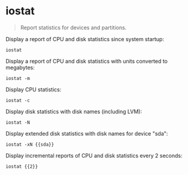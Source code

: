 iostat
======

> Report statistics for devices and partitions.

Display a report of CPU and disk statistics since system startup:

    iostat

Display a report of CPU and disk statistics with units converted to megabytes:

    iostat -m

Display CPU statistics:

    iostat -c

Display disk statistics with disk names (including LVM):

    iostat -N

Display extended disk statistics with disk names for device "sda":

    iostat -xN {{sda}}

Display incremental reports of CPU and disk statistics every 2 seconds:

    iostat {{2}}
